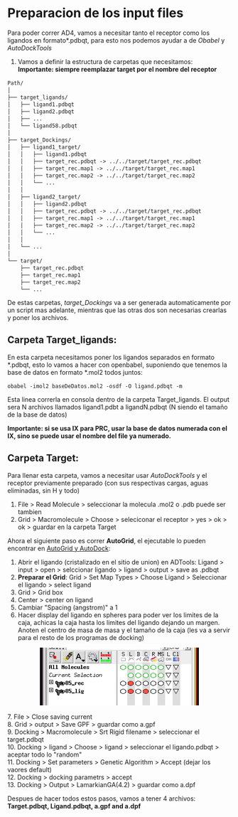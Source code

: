 # Preparacion de los input files
Para poder correr  AD4, vamos a necesitar tanto el receptor como los ligandos en formato*.pdbqt, para esto nos podemos ayudar a de *Obabel* y *AutoDockTools* <br>
1. Vamos a definir la estructura de carpetas que necesitamos: <br>
**Importante: siempre reemplazar target por el nombre del receptor** <br>

```
Path/
│
├── target_ligands/
│   ├── ligand1.pdbqt
│   ├── ligand2.pdbqt
│   ├── ...
│   └── ligand58.pdbqt
│
├── target_Dockings/
│   ├── ligand1_target/
│   │   ├── ligand1.pdbqt
│   │   ├── target_rec.pdbqt -> ../../target/target_rec.pdbqt
│   │   ├── target_rec.map1 -> ../../target/target_rec.map1
│   │   ├── target_rec.map2 -> ../../target/target_rec.map2
│   │   └── ...
│   │
│   ├── ligand2_target/
│   │   ├── ligand2.pdbqt
│   │   ├── target_rec.pdbqt -> ../../target/target_rec.pdbqt
│   │   ├── target_rec.map1 -> ../../target/target_rec.map1
│   │   ├── target_rec.map2 -> ../../target/target_rec.map2
│   │   └── ...
│   │
│   └── ...
│
└── target/
    ├── target_rec.pdbqt
    ├── target_rec.map1
    ├── target_rec.map2
    └── ...
```
De estas carpetas, *target_Dockings* va a ser generada automaticamente por un script mas adelante, mientras que las otras dos son necesarias crearlas y poner los archivos. <br>

## Carpeta Target_ligands:
En esta carpeta necesitamos poner los ligandos separados en formato *.pdbqt, esto lo vamos a hacer con openbabel, suponiendo que tenemos la base de datos en formato *.mol2 todos juntos: <br>
```
obabel -imol2 baseDeDatos.mol2 -osdf -O ligand.pdbqt -m
```
Esta linea correrla en consola dentro de la carpeta Target_ligands. El output sera N archivos llamados ligand1.pdbt a ligandN.pdbqt (N siendo el tamaño de la base de datos) <br>

**Importante: si se usa IX para PRC, usar la base de datos numerada con el IX, sino se puede usar el nombre del file ya numerado.**

## Carpeta Target:
Para llenar esta carpeta, vamos a necesitar usar *AutoDockTools* y el receptor previamente preparado (con sus respectivas cargas, aguas eliminadas, sin H y todo) <br>
1. File > Read Molecule > seleccionar la molecula .mol2 o .pdb puede ser tambien
2. Grid > Macromolecule > Choose > seleciconar el receptor > yes > ok > ok > guardar en la carpeta Target <br>

Ahora el siguiente paso es correr **AutoGrid**, el ejecutable lo pueden encontrar en [AutoGrid y AutoDock](docs/autodocksuite-4.2.6-x86_64Linux2.tar): <br>
1. Abrir el ligando (cristalizado en el sitio de union) en ADTools: Ligand > input > open > selccionar ligando > ligand > output > save as .pdbqt
2. **Preparar el Grid**: Grid > Set Map Types > Choose Ligand > Seleccionar el ligando > select ligand
3. Grid > Grid box
4. Center > center on ligand
5. Cambiar "Spacing (angstrom)" a 1
6. Hacer display del ligando en spheres para poder ver los limites de la caja, achicas la caja hasta los limites del ligando dejando un margen. Anoten el centro de masa de masa y el tamaño de la caja (les va a servir para el resto de los programas de docking)
   <p align="center"> 
</p>
<p align="center">
    <img src="spheres_adt.png" alt="Logo de mi proyecto" />
</p>
7. File > Close saving current <br>
8. Grid > output > Save GPF > guardar como a.gpf <br>
9. Docking > Macromolecule > Srt Rigid filename > seleccionar el target.pdbqt <br>
10. Docking > ligand > Choose > ligand > seleccionar el ligando.pdbqt > aceptar todo lo "random" <br>
11. Docking > Set parameters > Genetic Algorithm > Accept (dejar los vaores default) <br>
12. Docking > docking parametrs > accept <br>
13. Docking > Output > LamarkianGA(4.2) > guardar como a.dpf <br>

Despues de hacer todos estos pasos, vamos a tener 4 archivos: **Target.pdbqt, Ligand.pdbqt, a.gpf and a.dpf**





